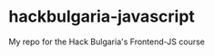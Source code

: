 hackbulgaria-javascript
=======================

My repo for the Hack Bulgaria's Frontend-JS course
